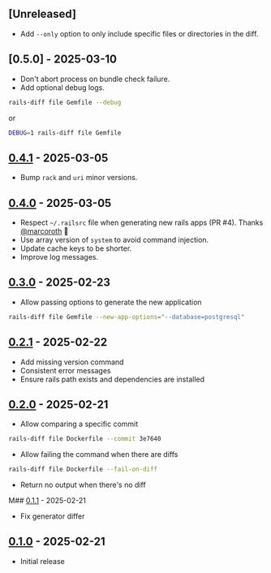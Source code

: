 ## [Unreleased]

- Add `--only` option to only include specific files or directories in the diff.

## [0.5.0] - 2025-03-10

- Don't abort process on bundle check failure.
- Add optional debug logs.

```sh
rails-diff file Gemfile --debug
```

or

```sh
DEBUG=1 rails-diff file Gemfile
```

## [0.4.1] - 2025-03-05

- Bump `rack` and `uri` minor versions.

## [0.4.0] - 2025-03-05

- Respect `~/.railsrc` file when generating new rails apps (PR #4). Thanks [@marcoroth](https://github.com/marcoroth) 🎉
- Use array version of `system` to avoid command injection.
- Update cache keys to be shorter.
- Improve log messages.

## [0.3.0] - 2025-02-23

- Allow passing options to generate the new application

```sh
rails-diff file Gemfile --new-app-options="--database=postgresql"
```

## [0.2.1] - 2025-02-22

- Add missing version command
- Consistent error messages
- Ensure rails path exists and dependencies are installed

## [0.2.0] - 2025-02-21

- Allow comparing a specific commit

```sh
rails-diff file Dockerfile --commit 3e7640
```

- Allow failing the command when there are diffs

```sh
rails-diff file Dockerfile --fail-on-diff
```

- Return no output when there's no diff

M## [0.1.1] - 2025-02-21

- Fix generator differ

## [0.1.0] - 2025-02-21

- Initial release

[0.4.1]: https://github.com/matheusrich/rails-diff/releases/tag/v0.4.1
[0.4.0]: https://github.com/matheusrich/rails-diff/releases/tag/v0.4.0
[0.3.0]: https://github.com/matheusrich/rails-diff/releases/tag/v0.3.0
[0.2.1]: https://github.com/matheusrich/rails-diff/releases/tag/v0.2.1
[0.2.0]: https://github.com/matheusrich/rails-diff/releases/tag/v0.2.0
[0.1.1]: https://github.com/matheusrich/rails-diff/releases/tag/v0.1.1
[0.1.0]: https://github.com/matheusrich/rails-diff/releases/tag/v0.1.0
